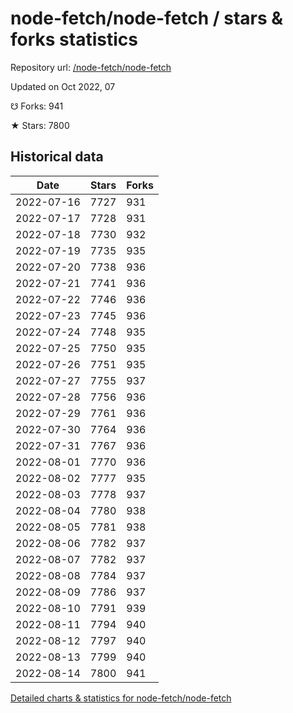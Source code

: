 # node-fetch/node-fetch / stars & forks statistics

Repository url: [/node-fetch/node-fetch](https://github.com/node-fetch/node-fetch)

Updated on Oct 2022, 07

☋ Forks: 941

★ Stars: 7800

## Historical data
| Date | Stars | Forks |
|------|-------|-------|
| 2022-07-16 | 7727 | 931 | 
| 2022-07-17 | 7728 | 931 | 
| 2022-07-18 | 7730 | 932 | 
| 2022-07-19 | 7735 | 935 | 
| 2022-07-20 | 7738 | 936 | 
| 2022-07-21 | 7741 | 936 | 
| 2022-07-22 | 7746 | 936 | 
| 2022-07-23 | 7745 | 936 | 
| 2022-07-24 | 7748 | 935 | 
| 2022-07-25 | 7750 | 935 | 
| 2022-07-26 | 7751 | 935 | 
| 2022-07-27 | 7755 | 937 | 
| 2022-07-28 | 7756 | 936 | 
| 2022-07-29 | 7761 | 936 | 
| 2022-07-30 | 7764 | 936 | 
| 2022-07-31 | 7767 | 936 | 
| 2022-08-01 | 7770 | 936 | 
| 2022-08-02 | 7777 | 935 | 
| 2022-08-03 | 7778 | 937 | 
| 2022-08-04 | 7780 | 938 | 
| 2022-08-05 | 7781 | 938 | 
| 2022-08-06 | 7782 | 937 | 
| 2022-08-07 | 7782 | 937 | 
| 2022-08-08 | 7784 | 937 | 
| 2022-08-09 | 7786 | 937 | 
| 2022-08-10 | 7791 | 939 | 
| 2022-08-11 | 7794 | 940 | 
| 2022-08-12 | 7797 | 940 | 
| 2022-08-13 | 7799 | 940 | 
| 2022-08-14 | 7800 | 941 | 


[Detailed charts & statistics for node-fetch/node-fetch](https://reviewgithub.com/rep/node-fetch/node-fetch)
